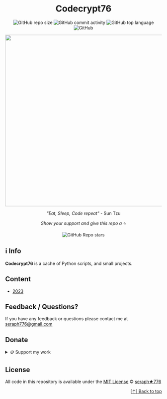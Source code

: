 <div id="top" align="center">
  
# Codecrypt76

![GitHub repo size](https://img.shields.io/github/repo-size/seraph776/codecrypt76?style=for-the-badge)
![GitHub commit activity](https://img.shields.io/github/commit-activity/m/seraph776/codecrypt76?style=for-the-badge)
![GitHub top language](https://img.shields.io/github/languages/top/seraph776/codecrypt76?style=for-the-badge)
![GitHub](https://img.shields.io/github/license/seraph776/codecrypt76?style=for-the-badge)

<img src="https://github.com/seraph776/codecrypt76/assets/72005563/7461a84d-8046-4672-9c18-c4c2f319469f" width="550" />

 _"Eat, Sleep, Code repeat"_ - Sun Tzu

_Show your support and give this repo a_ ⭐

![GitHub Repo stars](https://img.shields.io/github/stars/seraph776/codecrypt76?style=social)

</div>  


## ℹ️ Info

**Codecrypt76** is a cache of Python scripts, and small projects.

## Content



- [2023](/2023)


## Feedback / Questions?

If you have any feedback or questions please contact me at [seraph776@gmail.com](mailto:seraph776@gmail.com)



## Donate


<details>
<summary>🪙 Support my work </summary>


All donations help fund the continued development of new content.


| Coin                                                                                                                        | Address                                                     |
|-----------------------------------------------------------------------------------------------------------------------------|-------------------------------------------------------------|
| <img src="https://user-images.githubusercontent.com/72005563/206338569-a607c171-5dfe-47c4-abed-a7e3beeab5bf.png" width=150> | 3GhUQkT7jJcfu6xuqrAh8E9PR5hwQhTXsC                          |
| <img src="https://user-images.githubusercontent.com/72005563/206338723-44e6f026-01fd-41dd-ab31-0c184c78a896.png" width=150> | 0x6fA9A81b7e6373Ca5C55A265dFeAa0d438c91D81                  |
| <img src="https://user-images.githubusercontent.com/72005563/206338886-1a07e215-0664-472a-a2a9-2a6d4e38b694.png" width=150> | 0x9a5C640a853B8E759111A28C4D43224a090E53d9                  |
| <img src="https://user-images.githubusercontent.com/72005563/206338998-9819976d-622a-462c-8d88-897a8d5880f4.png" width=150> | [Buy me a Coffee](https://www.buymeacoffee.com/codecrypt76) |       


</details>

## License 

All code in this repository is available under the [MIT License](https://github.com/seraph776/webscrape_template/blob/main/LICENSE) © [seraph★776](https://github.com/seraph776)



<div align="right">

[[↑] Back to top](#top)

</div>  

